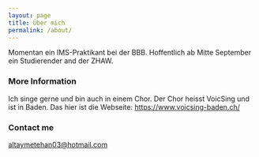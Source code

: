 ```yaml
---
layout: page
title: Über mich
permalink: /about/
---
```


Momentan ein IMS-Praktikant bei der BBB. Hoffentlich ab Mitte September ein Studierender and der ZHAW.

### More Information

Ich singe gerne und bin auch in einem Chor. Der Chor heisst VoicSing und ist in Baden. Das hier ist die Webseite: https://www.voicsing-baden.ch/

### Contact me

[altaymetehan03@hotmail.com](mailto:altaymetehan03@hotmail.com)